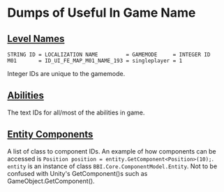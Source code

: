# Dumps of Useful In Game Name

## [Level Names](lvl-names.txt)
```
STRING ID = LOCALIZATION NAME         = GAMEMODE     = INTEGER ID
M01       = ID_UI_FE_MAP_M01_NAME_193 = singleplayer = 1
```
Integer IDs are unique to the gamemode.

## [Abilities](abilities.txt)
The text IDs for all/most of the abilities in game.

## [Entity Components](entity-components.txt)
A list of class to component IDs.
An example of how components can be accessed is `Position position = entity.GetComponent<Position>(10);`. `entity` is an instance of class `BBI.Core.ComponentModel.Entity`. Not to be confused with Unity's GetComponent()s such as GameObject.GetComponent().
